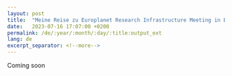 ```yaml
---
layout: post
title:  "Meine Reise zu Europlanet Research Infrastructure Meeting in Bratislava"
date:   2023-07-16 17:07:00 +0200
permalink: /de/:year/:month/:day/:title:output_ext
lang: de
excerpt_separator: <!--more-->
---
```


Coming soon